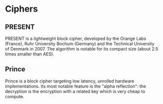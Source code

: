 # Ciphers

## PRESENT
PRESENT is a lightweight block cipher, developed by the Orange Labs (France), Ruhr University Bochum (Germany) and the Technical University of Denmark in 2007.
The algorithm is notable for its compact size (about 2.5 times smaller than AES).

## Prince
Prince is a block cipher targeting low latency, unrolled hardware implementations.
Its most notable feature is the "alpha reflection": the decryption is the encryption with a related key which is very cheap to compute.
